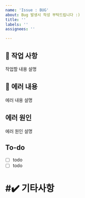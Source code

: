 ```yaml
---
name: 'Issue : BUG'
about: Bug 발생시 작성 부탁드립니다 :)
title: ''
labels: ''
assignees: ''

---
```


## 📑 작업 사항 
작업할 내용 설명 

## 📑 에러 내용 
에러 내용 설명 

## 에러 원인  
에러 원인 설명 

## To-do
- [ ] todo
- [ ] todo

# #✔️ 기타사항
